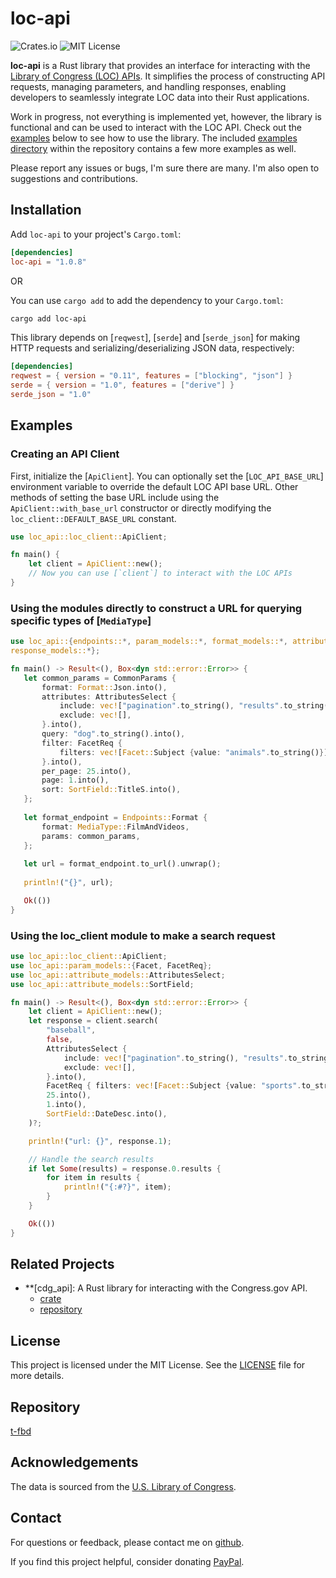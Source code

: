 # loc-api

![Crates.io](https://img.shields.io/crates/v/loc_api)
![MIT License](https://img.shields.io/crates/l/loc_api)

**loc-api** is a Rust library that provides an interface for interacting with the [Library of Congress (LOC) APIs](https://www.loc.gov/apis/). It simplifies the process of constructing API requests, 
managing parameters, and handling responses, enabling developers to seamlessly integrate LOC data into their Rust applications.

Work in progress, not everything is implemented yet, however, the library is functional and can be used to interact with the LOC API. 
Check out the [examples](#examples) below to see how to use the library. The included [examples directory](examples/) within the repository contains a few more examples as well.

Please report any issues or bugs, I'm sure there are many. I'm also open to suggestions and contributions.

## Installation

Add `loc-api` to your project's `Cargo.toml`:

```toml
[dependencies]
loc-api = "1.0.8"
```
OR

You can use `cargo add` to add the dependency to your `Cargo.toml`:

```sh
cargo add loc-api
```


This library depends on [`reqwest`], [`serde`] and [`serde_json`] for making HTTP requests and serializing/deserializing JSON data, respectively:

```toml
[dependencies]
reqwest = { version = "0.11", features = ["blocking", "json"] }
serde = { version = "1.0", features = ["derive"] }
serde_json = "1.0"
```

## Examples

### Creating an API Client

First, initialize the [`ApiClient`]. You can optionally set the [`LOC_API_BASE_URL`] environment variable to override the default LOC API base URL.
Other methods of setting the base URL include using the `ApiClient::with_base_url` constructor or directly modifying the `loc_client::DEFAULT_BASE_URL` constant.

```rust
use loc_api::loc_client::ApiClient;

fn main() {
    let client = ApiClient::new();
    // Now you can use [`client`] to interact with the LOC APIs
}
```

### Using the modules directly to construct a URL for querying specific types of [`MediaType`]

```rust
use loc_api::{endpoints::*, param_models::*, format_models::*, attribute_models::*,
response_models::*};

fn main() -> Result<(), Box<dyn std::error::Error>> {
   let common_params = CommonParams {
       format: Format::Json.into(),
       attributes: AttributesSelect {
           include: vec!["pagination".to_string(), "results".to_string()],
           exclude: vec![],
       }.into(),
       query: "dog".to_string().into(),
       filter: FacetReq {
           filters: vec![Facet::Subject {value: "animals".to_string()}]
       }.into(),
       per_page: 25.into(),
       page: 1.into(),
       sort: SortField::TitleS.into(),
   };
   
   let format_endpoint = Endpoints::Format {
       format: MediaType::FilmAndVideos,
       params: common_params,
   };
   
   let url = format_endpoint.to_url().unwrap();
    
   println!("{}", url);

   Ok(())
}
```

### Using the loc_client module to make a search request

```rust
use loc_api::loc_client::ApiClient;
use loc_api::param_models::{Facet, FacetReq};
use loc_api::attribute_models::AttributesSelect;
use loc_api::attribute_models::SortField;

fn main() -> Result<(), Box<dyn std::error::Error>> {
    let client = ApiClient::new();
    let response = client.search(
        "baseball",
        false,
        AttributesSelect {
            include: vec!["pagination".to_string(), "results".to_string()],
            exclude: vec![],
        }.into(),
        FacetReq { filters: vec![Facet::Subject {value: "sports".to_string()}] }.into(),
        25.into(),
        1.into(),
        SortField::DateDesc.into(),
    )?;

    println!("url: {}", response.1);

    // Handle the search results
    if let Some(results) = response.0.results {
        for item in results {
            println!("{:#?}", item);
        }
    }

    Ok(())
}
```

## Related Projects

- **[cdg_api]: A Rust library for interacting with the Congress.gov API.
    - [crate](https://crates.io/crates/cdg_api)
    - [repository](https://github.com/t-fbd/cdg_api)
   
## License

This project is licensed under the MIT License. See the [LICENSE](LICENSE) file for more details.

## Repository

[t-fbd](https://github.com/t-fbd/loc_api)

## Acknowledgements

The data is sourced from the [U.S. Library of Congress](https://www.loc.gov/apis/).

## Contact

For questions or feedback, please contact me on [github](https://www.github.com/t-fbd).

If you find this project helpful, consider donating [PayPal](https://paypal.me/imturn?country.x=US&locale.x=en_US).
